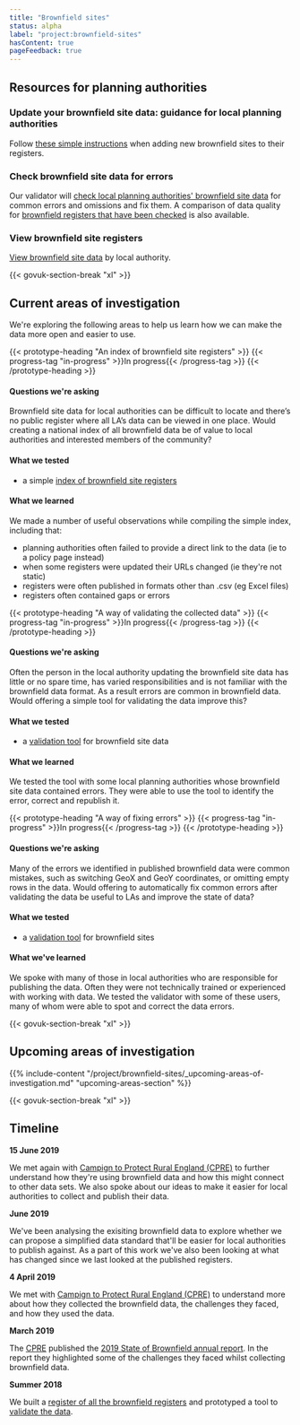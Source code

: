```yaml
---
title: "Brownfield sites"
status: alpha
label: "project:brownfield-sites"
hasContent: true
pageFeedback: true
---
```


## Resources for planning authorities


### Update your brownfield site data: guidance for local planning authorities

Follow [these simple instructions](https://digital-land.github.io/guidance/brownfield-sites/) when adding new brownfield sites to their registers.


### Check brownfield site data for errors

Our validator will [check local planning authorities' brownfield site data](https://brownfield-sites-validator.herokuapp.com/start) for common errors and omissions and fix them. A comparison of data quality for [brownfield registers that have been checked](https://digital-land.github.io/brownfield-sites/) is also available.


### View brownfield site registers

[View brownfield site data](https://github.com/communitiesuk/digital-land-collector/tree/master/data/publication/brownfield-sites) by local authority.


{{< govuk-section-break "xl" >}}

## Current areas of investigation

We're exploring the following areas to help us learn how we can make the data more open and easier to use.

{{< prototype-heading "An index of brownfield site registers" >}}
  {{< progress-tag "in-progress" >}}In progress{{< /progress-tag >}}
{{< /prototype-heading >}}

#### Questions we're asking

Brownfield site data for local authorities can be difficult to locate and there’s no public register where all LA’s data can be viewed in one place. Would creating a national index of all brownfield data be of value to local authorities and interested members of the community?

#### What we tested
* a simple [index of brownfield site registers](https://github.com/communitiesuk/digital-land-collector/blob/master/etc/brownfield-site-publication.tsv)

#### What we learned

We made a number of useful observations while compiling the simple index, including that:

* planning authorities often failed to provide a direct link to the data (ie to a policy page instead)
* when some registers were updated their URLs changed (ie they're not static)
* registers were often published in formats other than .csv (eg Excel files)
* registers often contained gaps or errors

{{< prototype-heading "A way of validating the collected data" >}}
  {{< progress-tag "in-progress" >}}In progress{{< /progress-tag >}}
{{< /prototype-heading >}}

#### Questions we're asking

Often the person in the local authority updating the brownfield site data has little or no spare time, has varied responsibilities and is not familiar with the brownfield data format. As a result errors are common in brownfield data. Would offering a simple tool for validating the data improve this?

#### What we tested
* a [validation tool](https://brownfield-sites-validator.herokuapp.com) for brownfield site data

#### What we learned

We tested the tool with some local planning authorities whose brownfield site data contained errors. They were able to use the tool to identify the error, correct and republish it.

{{< prototype-heading "A way of fixing errors" >}}
  {{< progress-tag "in-progress" >}}In progress{{< /progress-tag >}}
{{< /prototype-heading >}}

#### Questions we're asking

Many of the errors we identified in published brownfield data were common mistakes, such as switching GeoX and GeoY coordinates, or omitting empty rows in the data. Would offering to automatically fix common errors after validating the data be useful to LAs and improve the state of data?

#### What we tested
* a [validation tool](https://brownfield-sites-validator.herokuapp.com) for brownfield sites

#### What we've learned

We spoke with many of those in local authorities who are responsible for publishing the data. Often they were not technically trained or experienced with working with data. We tested the validator with some of these users, many of whom were able to spot and correct the data errors.

{{< govuk-section-break "xl" >}}

## Upcoming areas of investigation

{{% include-content "/project/brownfield-sites/_upcoming-areas-of-investigation.md" "upcoming-areas-section" %}}

{{< govuk-section-break "xl" >}}

## Timeline

**15 June 2019**

We met again with [Campign to Protect Rural England (CPRE)](https://cpre.org.uk/) to further understand how they're using brownfield data and how this might connect to other data sets. We also spoke about our ideas to make it easier for local authorities to collect and publish their data. 

**June 2019**

We've been analysing the exisiting brownfield data to explore whether we can propose a simplified data standard that'll be easier for local authorities to publish against. As a part of this work we've also been looking at what has changed since we last looked at the published registers.

**4 April 2019**

We met with [Campign to Protect Rural England (CPRE)](https://cpre.org.uk/) to understand more about how they collected the brownfield data, the challenges they faced, and how they used the data.

**March 2019**

The [CPRE](https://cpre.org.uk/) published the [2019 State of Brownfield annual report](https://www.cpre.org.uk/resources/housing-and-planning/planning/item/5086-state-of-brownfield-2019). In the report they highlighted some of the challenges they faced whilst collecting brownfield data.

**Summer 2018**

We built a [register of all the brownfield registers](https://github.com/communitiesuk/digital-land-collector/blob/master/etc/brownfield-site-publication.tsv) and prototyped a tool to [validate the data](https://brownfield-sites-validator.herokuapp.com).
